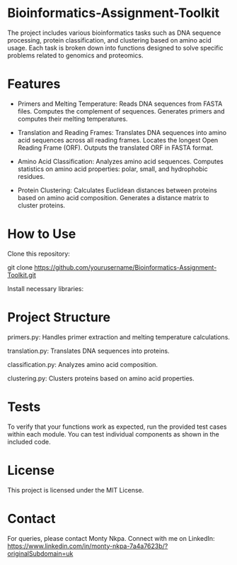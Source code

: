 # Bioinformatics-Assignment-Toolkit

The project includes various bioinformatics tasks such as DNA sequence processing, protein classification, and clustering based on amino acid usage. Each task is broken down into functions designed to solve specific problems related to genomics and proteomics.

# Features
- Primers and Melting Temperature: Reads DNA sequences from FASTA files. Computes the complement of sequences. Generates primers and computes their melting temperatures.

- Translation and Reading Frames: Translates DNA sequences into amino acid sequences across all reading frames. Locates the longest Open Reading Frame (ORF). Outputs the translated ORF in FASTA format.

- Amino Acid Classification: Analyzes amino acid sequences. Computes statistics on amino acid properties: polar, small, and hydrophobic residues.

- Protein Clustering: Calculates Euclidean distances between proteins based on amino acid composition. Generates a distance matrix to cluster proteins.

# How to Use

Clone this repository:

git clone https://github.com/yourusername/Bioinformatics-Assignment-Toolkit.git

Install necessary libraries:

# Project Structure

primers.py: Handles primer extraction and melting temperature calculations.

translation.py: Translates DNA sequences into proteins.

classification.py: Analyzes amino acid composition.

clustering.py: Clusters proteins based on amino acid properties.

# Tests

To verify that your functions work as expected, run the provided test cases within each module. You can test individual components as shown in the included code.

# License

This project is licensed under the MIT License.

# Contact

For queries, please contact Monty Nkpa. Connect with me on LinkedIn: https://www.linkedin.com/in/monty-nkpa-7a4a7623b/?originalSubdomain=uk
